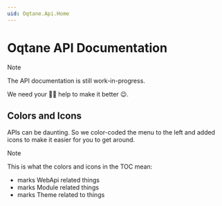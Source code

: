 ```yaml
---
uid: Oqtane.Api.Home
---
```


# Oqtane API Documentation

> [!NOTE]
> The API documentation is still work-in-progress.
>
> We need your 🫵🏽 help to make it better 😉.

## Colors and Icons

APIs can be daunting.
So we color-coded the menu to the left and added icons to make it easier for you to get around.

> [!NOTE]
> This is what the colors and icons in the TOC mean:
>
> * <span class="priority-web"></span> marks WebApi related things <br/>
> * <span class="priority-module"></span> marks Module related things <br/>
> * <span class="priority-theme"></span> marks Theme related to things <br/>
